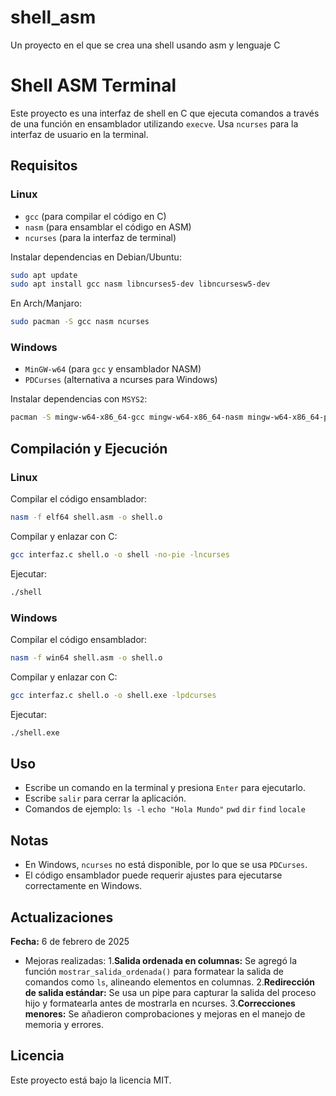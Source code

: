 # shell_asm
Un proyecto en el que se crea una shell usando asm y lenguaje C
# Shell ASM Terminal

Este proyecto es una interfaz de shell en C que ejecuta comandos a través de una función en ensamblador utilizando `execve`. Usa `ncurses` para la interfaz de usuario en la terminal.

## Requisitos

### **Linux**
- `gcc` (para compilar el código en C)
- `nasm` (para ensamblar el código en ASM)
- `ncurses` (para la interfaz de terminal)

Instalar dependencias en Debian/Ubuntu:
```bash
sudo apt update
sudo apt install gcc nasm libncurses5-dev libncursesw5-dev
```
En Arch/Manjaro:
```bash
sudo pacman -S gcc nasm ncurses
```

### **Windows**
- `MinGW-w64` (para `gcc` y ensamblador NASM)
- `PDCurses` (alternativa a ncurses para Windows)

Instalar dependencias con `MSYS2`:
```bash
pacman -S mingw-w64-x86_64-gcc mingw-w64-x86_64-nasm mingw-w64-x86_64-pdcurses
```

## Compilación y Ejecución

### **Linux**
Compilar el código ensamblador:
```bash
nasm -f elf64 shell.asm -o shell.o
```
Compilar y enlazar con C:
```bash
gcc interfaz.c shell.o -o shell -no-pie -lncurses
```
Ejecutar:
```bash
./shell
```

### **Windows**
Compilar el código ensamblador:
```bash
nasm -f win64 shell.asm -o shell.o
```
Compilar y enlazar con C:
```bash
gcc interfaz.c shell.o -o shell.exe -lpdcurses
```
Ejecutar:
```bash
./shell.exe
```

## Uso
- Escribe un comando en la terminal y presiona `Enter` para ejecutarlo.
- Escribe `salir` para cerrar la aplicación.
- Comandos de ejemplo:
  `ls -l`
  `echo "Hola Mundo"`
  `pwd`
  `dir`
  `find`
  `locale`

## Notas
- En Windows, `ncurses` no está disponible, por lo que se usa `PDCurses`.
- El código ensamblador puede requerir ajustes para ejecutarse correctamente en Windows.

## Actualizaciones

**Fecha:** 6 de febrero de 2025
- Mejoras realizadas:
  1.**Salida ordenada en columnas:** Se agregó la función `mostrar_salida_ordenada()` para formatear la salida de comandos como `ls`,     alineando elementos en columnas.
  2.**Redirección de salida estándar:** Se usa un pipe para capturar la salida del proceso hijo y formatearla antes de mostrarla
  en ncurses.
  3.**Correcciones menores:** Se añadieron comprobaciones y mejoras en el manejo de memoria y errores.


## Licencia
Este proyecto está bajo la licencia MIT.


